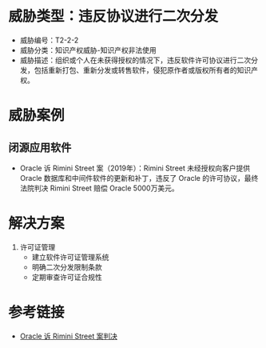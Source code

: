 # 威胁类型：违反协议进行二次分发
- 威胁编号：T2-2-2
- 威胁分类：知识产权威胁-知识产权非法使用
- 威胁描述：组织或个人在未获得授权的情况下，违反软件许可协议进行二次分发，包括重新打包、重新分发或转售软件，侵犯原作者或版权所有者的知识产权。

# 威胁案例
## 闭源应用软件
- Oracle 诉 Rimini Street 案（2019年）：Rimini Street 未经授权向客户提供 Oracle 数据库和中间件软件的更新和补丁，违反了 Oracle 的许可协议，最终法院判决 Rimini Street 赔偿 Oracle 5000万美元。


# 解决方案
1. 许可证管理
   - 建立软件许可证管理系统
   - 明确二次分发限制条款
   - 定期审查许可证合规性

# 参考链接
- [Oracle 诉 Rimini Street 案判决](https://www.oracle.com/corporate/pressrelease/oracle-rimini-street-lawsuit-100119.html)